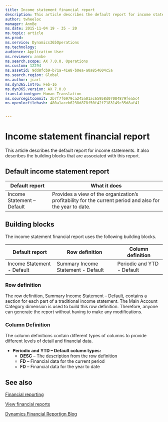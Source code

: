 ```yaml
---
title: Income statement financial report
description: This article describes the default report for income statements. It also describes the building blocks that are associated with this report.
author: twheeloc
manager: AnnBe
ms.date: 2015-11-04 19 - 35 - 20
ms.topic: article
ms.prod: 
ms.service: Dynamics365Operations
ms.technology: 
audience: Application User
ms.reviewer: annbe
ms.search.scope: AX 7.0.0, Operations
ms.custom: 12294
ms.assetid: 9dd8fcb9-b71a-41e8-b0ea-a0a854604c5a
ms.search.region: Global
ms.author: jcart
ms.dyn365.intro: Feb-16
ms.dyn365.version: AX 7.0.0
translationtype: Human Translation
ms.sourcegitcommit: 2b7f7f6979ca245a01ac65958d07084879fea5c4
ms.openlocfilehash: 480a1aceb6238d878f50f42f7183149c35d8af41


---
```


# <a name="income-statement-financial-report"></a>Income statement financial report

This article describes the default report for income statements. It also describes the building blocks that are associated with this report. 

<a name="default-income-statement-report"></a>Default income statement report
-------------------------------

| Default report             | What it does                                                                                              |
|----------------------------|-----------------------------------------------------------------------------------------------------------|
| Income Statement – Default | Provides a view of the organization’s profitability for the current period and also for the year to date. |

## <a name="building-blocks"></a>Building blocks
The income statement financial report uses the following building blocks.

| Default report             | Row definition                     | Column definition          |
|----------------------------|------------------------------------|----------------------------|
| Income Statement - Default | Summary Income Statement - Default | Periodic and YTD - Default |

### <a name="row-definition"></a>Row definition

The row definition, Summary Income Statement – Default, contains a section for each part of a traditional income statement. The Main Account Category dimension is used to build this row definition. Therefore, anyone can generate the report without having to make any modifications.

### <a name="column-definition"></a>Column Definition

The column definitions contain different types of columns to provide different levels of detail and financial data.

-   **Periodic and YTD – Default column types:**
    -   **DESC** – The description from the row definition
    -   **FD** – Financial data for the current period
    -   **FD** – Financial data for the year to date

 

<a name="see-also"></a>See also
--------

[Financial reporting](financial-reporting-getting-started.md)

[View financial reports](view-financial-reports.md)

[Dynamics Financial Reportign Blog](http://blogs.msdn.com/b/dynamics_financial_reporting/)




<!--HONumber=Feb17_HO3-->


